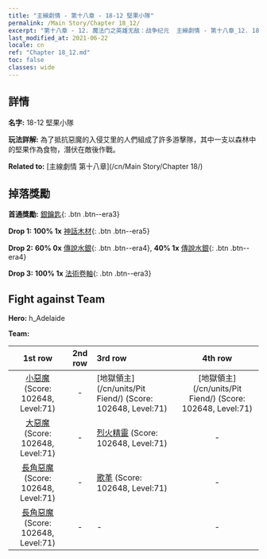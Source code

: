 ```yaml
---
title: "主線劇情 - 第十八章 - 18-12 堅果小隊"
permalink: /Main Story/Chapter 18_12/
excerpt: "第十八章 - 12. 魔法门之英雄无敌：战争纪元  主線劇情 - 第十八章_12. 18-12 堅果小隊"
last_modified_at: 2021-06-22
locale: cn
ref: "Chapter 18_12.md"
toc: false
classes: wide
---
```


## 詳情

 **名字:** 18-12 堅果小隊

 **玩法詳解:** 為了抵抗惡魔的入侵艾里的人們組成了許多游擊隊，其中一支以森林中的堅果作為食物，潛伏在敵後作戰。

 **Related to:** [主線劇情 第十八章](/cn/Main Story/Chapter 18/)

## 掉落獎勵

 **首通獎勵:** [銀鑰匙](/cn/Items/con_693/){: .btn .btn--era3}

 **Drop 1:** **100% 1x** [神話木材](/cn/Items/mat_62/){: .btn .btn--era5}

 **Drop 2:** **60% 0x** [傳說水銀](/cn/Items/mat_56/){: .btn .btn--era4}, **40% 1x** [傳說水銀](/cn/Items/mat_56/){: .btn .btn--era4}

 **Drop 3:** **100% 1x** [法術卷軸](/cn/Items/con_694/){: .btn .btn--era3}


## Fight against Team
 **Hero:** h_Adelaide

 **Team:**


  | 1st row | 2nd row | 3rd row | 4th row |
  |:----:|:----:|:----|:----:|
  | [小惡魔](/cn/units/Imp/) (Score: 102648, Level:71)  | - | [地獄領主](/cn/units/Pit Fiend/) (Score: 102648, Level:71)  | [地獄領主](/cn/units/Pit Fiend/) (Score: 102648, Level:71)  |
  | [大惡魔](/cn/units/Devil/) (Score: 102648, Level:71)  | - | [烈火精靈](/cn/units/Efreeti/) (Score: 102648, Level:71)  | - |
  | [長角惡魔](/cn/units/Demon/) (Score: 102648, Level:71)  | - | [歌革](/cn/units/Gog/) (Score: 102648, Level:71)  | - |
  | [長角惡魔](/cn/units/Demon/) (Score: 102648, Level:71)  | - | - | - |


